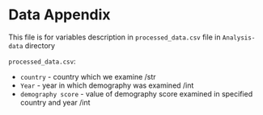 # Data Appendix

This file is for variables description in `processed_data.csv` file in `Analysis-data` directory

`processed_data.csv`:
- `country` - country which we examine /str
- `Year` - year in which demography was examined /int
- `demography score` - value of demography score examined in specified country and year /int
